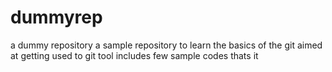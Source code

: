 # dummyrep
a dummy repository
a sample repository to learn the basics of the git 
aimed at getting used to git tool
includes few sample codes 
thats it 
